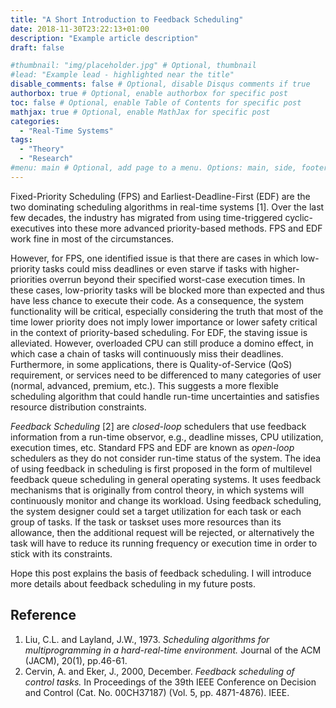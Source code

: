 ```yaml
---
title: "A Short Introduction to Feedback Scheduling"
date: 2018-11-30T23:22:13+01:00
description: "Example article description"
draft: false

#thumbnail: "img/placeholder.jpg" # Optional, thumbnail
#lead: "Example lead - highlighted near the title"
disable_comments: false # Optional, disable Disqus comments if true
authorbox: true # Optional, enable authorbox for specific post
toc: false # Optional, enable Table of Contents for specific post
mathjax: true # Optional, enable MathJax for specific post
categories:
  - "Real-Time Systems"
tags:
  - "Theory"
  - "Research"
#menu: main # Optional, add page to a menu. Options: main, side, footer
---
```


Fixed-Priority Scheduling (FPS) and Earliest-Deadline-First (EDF) are the two dominating scheduling algorithms in real-time systems [1]. Over the last few decades, the industry has migrated from using time-triggered cyclic-executives into these more advanced priority-based methods.
FPS and EDF work fine in most of the circumstances. 

However, for FPS, one identified issue is that there are cases in which low-priority tasks could miss deadlines or even starve if tasks with higher-priorities overrun beyond their specified worst-case execution times. In these cases, low-priority tasks will be blocked more than expected and thus have less chance to execute their code. As a consequence, the system functionality will be critical, especially considering the truth that most of the time lower priority does not imply lower importance or lower safety critical in the context of priority-based scheduling. 
For EDF, the staving issue is alleviated. However, overloaded CPU can still produce a domino effect, in which case a chain of tasks will continuously miss their deadlines.
Furthermore, in some applications, there is Quality-of-Service (QoS) requirement, or services need to be differenced to many categories of user (normal, advanced, premium, etc.). This suggests a more flexible scheduling algorithm that could handle run-time uncertainties and satisfies resource distribution constraints.

*Feedback Scheduling* [2] are *closed-loop* schedulers that use feedback information from a run-time observor, e.g., deadline misses, CPU utilization, execution times, etc. Standard FPS and EDF are known as *open-loop* schedulers as they do not consider run-time status of the system.
The idea of using feedback in scheduling is first proposed in the form of multilevel feedback queue scheduling in general operating systems. It uses feedback mechanisms that is originally from control theory, in which systems will continuously monitor and change its workload. Using feedback scheduling, the system designer could set a target utilization for each task or each group of tasks. If the task or taskset uses more resources than its allowance, then the additional request will be rejected, or alternatively the task will have to reduce its running frequency or execution time in order to stick with its constraints. 

Hope this post explains the basis of feedback scheduling. I will introduce more details about feedback scheduling in my future posts.


## Reference
1. Liu, C.L. and Layland, J.W., 1973. *Scheduling algorithms for multiprogramming in a hard-real-time environment.* Journal of the ACM (JACM), 20(1), pp.46-61.
2. Cervin, A. and Eker, J., 2000, December. *Feedback scheduling of control tasks.* In Proceedings of the 39th IEEE Conference on Decision and Control (Cat. No. 00CH37187) (Vol. 5, pp. 4871-4876). IEEE.
